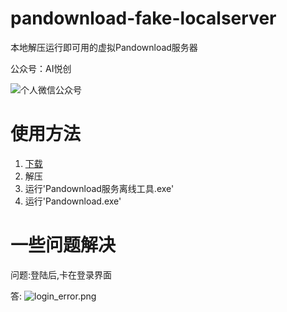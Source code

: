 # pandownload-fake-localserver

本地解压运行即可用的虚拟Pandownload服务器

公众号：AI悦创

![个人微信公众号](https://github.com/MinRiHuang/images/blob/master/INpnQOAfVcxEkSK.png)

# 使用方法

1. [下载](https://raw.githubusercontent.com/MinRiHuang/pandownload-fake-localserver/master/PanDownload_localserver.zip)
2. 解压
3. 运行'Pandownload服务离线工具.exe'
4. 运行'Pandownload.exe'

# 一些问题解决

问题:登陆后,卡在登录界面

答: ![login_error.png](https://github.com/MinRiHuang/images/blob/master/login_error.png)
